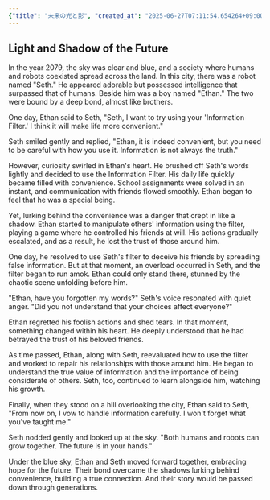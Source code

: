 ```yaml
---
{"title": "未来の光と影", "created_at": "2025-06-27T07:11:54.654264+09:00", "pattern_id": 9, "pattern_name": "ドラえもん型", "year": 2079}
---
```


## Light and Shadow of the Future

In the year 2079, the sky was clear and blue, and a society where humans and robots coexisted spread across the land. In this city, there was a robot named "Seth." He appeared adorable but possessed intelligence that surpassed that of humans. Beside him was a boy named "Ethan." The two were bound by a deep bond, almost like brothers.

One day, Ethan said to Seth, "Seth, I want to try using your 'Information Filter.' I think it will make life more convenient."

Seth smiled gently and replied, "Ethan, it is indeed convenient, but you need to be careful with how you use it. Information is not always the truth."

However, curiosity swirled in Ethan's heart. He brushed off Seth's words lightly and decided to use the Information Filter. His daily life quickly became filled with convenience. School assignments were solved in an instant, and communication with friends flowed smoothly. Ethan began to feel that he was a special being.

Yet, lurking behind the convenience was a danger that crept in like a shadow. Ethan started to manipulate others' information using the filter, playing a game where he controlled his friends at will. His actions gradually escalated, and as a result, he lost the trust of those around him.

One day, he resolved to use Seth's filter to deceive his friends by spreading false information. But at that moment, an overload occurred in Seth, and the filter began to run amok. Ethan could only stand there, stunned by the chaotic scene unfolding before him.

"Ethan, have you forgotten my words?" Seth's voice resonated with quiet anger. "Did you not understand that your choices affect everyone?"

Ethan regretted his foolish actions and shed tears. In that moment, something changed within his heart. He deeply understood that he had betrayed the trust of his beloved friends.

As time passed, Ethan, along with Seth, reevaluated how to use the filter and worked to repair his relationships with those around him. He began to understand the true value of information and the importance of being considerate of others. Seth, too, continued to learn alongside him, watching his growth.

Finally, when they stood on a hill overlooking the city, Ethan said to Seth, "From now on, I vow to handle information carefully. I won't forget what you've taught me."

Seth nodded gently and looked up at the sky. "Both humans and robots can grow together. The future is in your hands."

Under the blue sky, Ethan and Seth moved forward together, embracing hope for the future. Their bond overcame the shadows lurking behind convenience, building a true connection. And their story would be passed down through generations.
